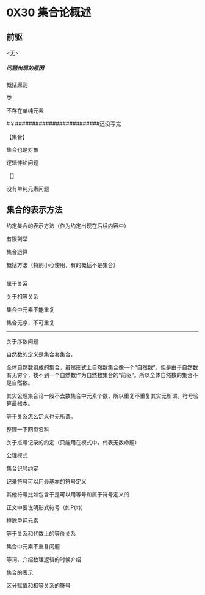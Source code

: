 # 0X30 集合论概述

## 前驱

<无>







##### 问题出现的原因

概括原则

类

不存在单纯元素


#￥#########################还没写完


【集合】


集合也是对象

逻辑悖论问题

【】

没有单纯元素问题

## 集合的表示方法

约定集合的表示方法（作为约定出现在后续内容中）

有限列举

集合运算

概括方法（特别小心使用，有的概括不是集合）

##

属于关系

关于相等关系

集合中元素不能重复




集合无序，不可重复



------

关于序数问题

自然数的定义是集合套集合，

全体自然数组成的集合，虽然形式上自然数集合像一个“自然数”。但是由于自然数有无穷个，找不到一个自然数作为自然数集合的“前驱”。所以全体自然数的集合不是自然数。

其实公理集合论一般不去数集合中元素个数，所以重复不重复其实无所谓。符号验算最根本。

等于关系怎么定义也无所谓。

整理一下网页资料




关于点号记录的约定（只能用在模式中，代表无数命题）

公理模式


集合记号约定

记录符号可以用最基本的符号定义





其他符号比如包含于是可以用等号和属于符号定义的

正文中要说明形式符号（如P(x)）


排除单纯元素



等于关系和代数上的等价关系


集合中元素不重复问题

等词，介绍数理逻辑的时候介绍



集合的表示

区分赋值和相等关系的符号